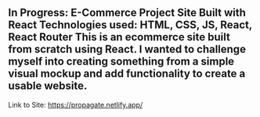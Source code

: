 ## In Progress: E-Commerce Project Site Built with React Technologies used: HTML, CSS, JS, React, React Router This is an ecommerce site built from scratch using React. I wanted to challenge myself into creating something from a simple visual mockup and add functionality to create a usable website.

Link to Site: https://propagate.netlify.app/
